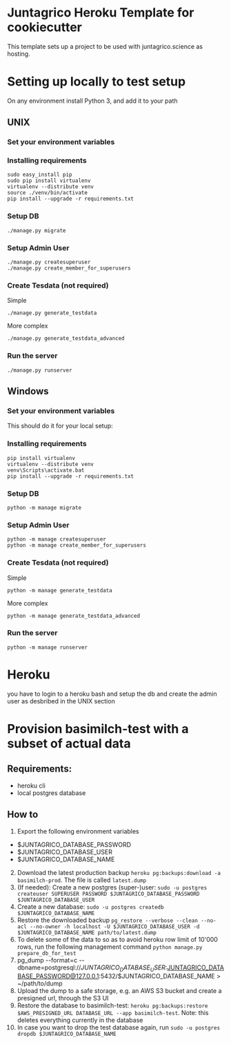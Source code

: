 # Juntagrico Heroku Template for cookiecutter

This template sets up a project to be used with juntagrico.science as hosting.

# Setting up locally to test setup

On any environment install Python 3, and add it to your path

## UNIX

### Set your environment variables

### Installing requirements

    sudo easy_install pip
    sudo pip install virtualenv
    virtualenv --distribute venv
    source ./venv/bin/activate
    pip install --upgrade -r requirements.txt

### Setup DB

    ./manage.py migrate

### Setup Admin User

    ./manage.py createsuperuser
    ./manage.py create_member_for_superusers

### Create Tesdata (not required)

Simple

    ./manage.py generate_testdata

More complex

    ./manage.py generate_testdata_advanced

### Run the server

    ./manage.py runserver

## Windows

### Set your environment variables

This should do it for your local setup:

### Installing requirements

    pip install virtualenv
    virtualenv --distribute venv
    venv\Scripts\activate.bat
    pip install --upgrade -r requirements.txt

### Setup DB

    python -m manage migrate

### Setup Admin User

    python -m manage createsuperuser
    python -m manage create_member_for_superusers

### Create Tesdata (not required)

Simple

    python -m manage generate_testdata

More complex

    python -m manage generate_testdata_advanced

### Run the server

    python -m manage runserver

# Heroku

you have to login to a heroku bash and setup the db and create the admin user as desbribed in the UNIX section

# Provision basimilch-test with a subset of actual data

## Requirements:

- heroku cli
- local postgres database

## How to

1. Export the following environment variables

- $JUNTAGRICO_DATABASE_PASSWORD
- $JUNTAGRICO_DATABASE_USER
- $JUNTAGRICO_DATABASE_NAME

2. Download the latest production backup `heroku pg:backups:download -a basimilch-prod`. The file is called `latest.dump`
3. (If needed): Create a new postgres (super-)user: `sudo -u postgres createuser SUPERUSER PASSWORD $JUNTAGRICO_DATABASE_PASSWORD $JUNTAGRICO_DATABASE_USER`
4. Create a new database: `sudo -u postgres createdb $JUNTAGRICO_DATABASE_NAME`
5. Restore the downloaded backup `pg_restore --verbose --clean --no-acl --no-owner -h localhost -U $JUNTAGRICO_DATABASE_USER -d $JUNTAGRICO_DATABASE_NAME path/to/latest.dump`
6. To delete some of the data to so as to avoid heroku row limit of 10'000 rows, run the following management command `python manage.py prepare_db_for_test`
7. pg_dump --format=c --dbname=postgresql://$JUNTAGRICO_DATABASE_USER:$JUNTAGRICO_DATABASE_PASSWORD@127.0.0.1:5432/$JUNTAGRICO_DATABASE_NAME > ~/path/to/dump
8. Upload the dump to a safe storage, e.g. an AWS S3 bucket and create a presigned url, through the S3 UI
9. Restore the database to basimilch-test: `heroku pg:backups:restore $AWS_PRESIGNED_URL DATABASE_URL --app basimilch-test`. Note: this deletes everything currently in the database
10. In case you want to drop the test database again, run `sudo -u postgres dropdb $JUNTAGRICO_DATABASE_NAME`
